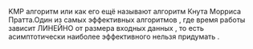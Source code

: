 KMP алгоритм или как его ещё называют алгоритм Кнута Морриса Пратта.Один из самых эффективных алгоритмов , где время работы зависит ЛИНЕЙНО от размера входных данных , то есть асимптотически наиболее эффективного нельзя придумать .
